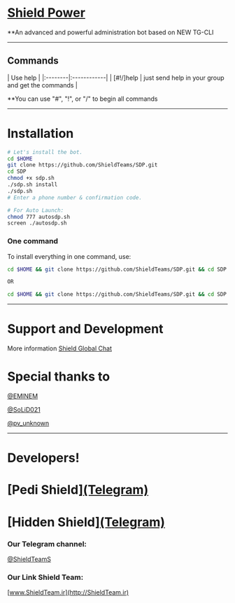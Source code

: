 # [Shield Power](https://telegram.me/Xx_ShielD_PoweR_xX)

**An advanced and powerful administration bot based on NEW TG-CLI


* * *

## Commands

| Use help |
|:--------|:------------|
| [#!/]help | just send help in your group and get the commands |

**You can use "#", "!", or "/" to begin all commands

* * *

# Installation

```sh
# Let's install the bot.
cd $HOME
git clone https://github.com/ShieldTeams/SDP.git
cd SDP
chmod +x sdp.sh
./sdp.sh install
./sdp.sh 
# Enter a phone number & confirmation code.

# For Auto Launch:
chmod 777 autosdp.sh
screen ./autosdp.sh
```
### One command
To install everything in one command, use:
```sh
cd $HOME && git clone https://github.com/ShieldTeams/SDP.git && cd SDP && chmod +x sdp.sh && ./sdp.sh install && ./sdp.sh

OR

cd $HOME && git clone https://github.com/ShieldTeams/SDP.git && cd SDP && chmod +x sdp.sh && ./sdp.sh install && chmod 777 autosdp.sh && screen ./autosdp.sh
```

* * *

# Support and Development

More information [Shield Global Chat](https://t.me/joinchat/AAAAAEKRtuWF22uMOmflyQ)

# Special thanks to

[@EMlNEM](https://telegram.me/EMlNEM)

[@SoLiD021](https://telegram.me/SoLiD021)

[@pv_unknown](https://telegram.me/pv_unknown)

* * *

# Developers!

# [Pedi Shield][(Telegram)](https://telegram.me/Xx_KinG_SuPeR_AdMiN_SHIELD_xX)

# [Hidden Shield][(Telegram)](https://telegram.me/Xx_PesareShield_shah2Arvah_xX)


### Our Telegram channel:

[@ShieldTeamS](https://telegram.me/ShieldTeamS)


### Our Link Shield Team:

[www.ShieldTeam.ir](http://‌ShieldTeam.ir)
